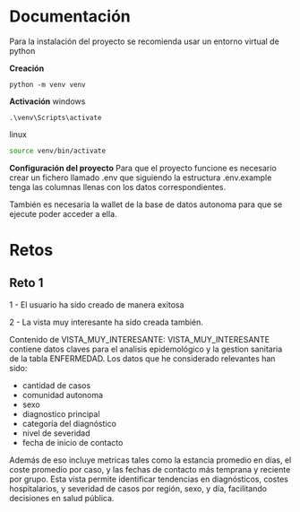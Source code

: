 # Documentación
Para la instalación del proyecto se recomienda usar un entorno virtual de python

**Creación**
```
python -m venv venv
```

**Activación**
windows
```shell
.\venv\Scripts\activate
```
linux
```bash
source venv/bin/activate
```
**Configuración del proyecto**
Para que el proyecto funcione es necesario crear un fichero llamado .env que siguiendo la estructura .env.example tenga las columnas llenas con los datos correspondientes.

También es necesaria la wallet de la base de datos autonoma para que se ejecute poder acceder a ella.
# Retos
## Reto 1

1 - El usuario ha sido creado de manera exitosa

2 - La vista muy interesante ha sido creada también. 

Contenido de VISTA_MUY_INTERESANTE:
VISTA_MUY_INTERESANTE contiene datos claves para el analisis epidemológico y la gestion sanitaria de la tabla ENFERMEDAD.
Los datos que he considerado relevantes han sido:
- cantidad de casos
- comunidad autonoma
- sexo
- diagnostico principal
- categoría del diagnóstico 
- nivel de severidad
- fecha de inicio de contacto

Además de eso incluye metricas tales como la estancia promedio en días, el coste promedio por caso, y las fechas de contacto más temprana y reciente por grupo. Esta vista permite identificar tendencias en diagnósticos, costes hospitalarios, y severidad de casos por región, sexo, y día, facilitando decisiones en salud pública.